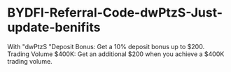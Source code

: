 # BYDFI-Referral-Code-dwPtzS-Just-update-benifits
With "dwPtzS "Deposit Bonus: Get a 10% deposit bonus up to $200. Trading Volume $400K: Get an additional $200 when you achieve a $400K trading volume.
